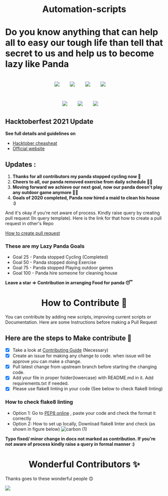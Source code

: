 <h1 align=center> Automation-scripts <h1>

**Do you know anything that can help all to easy our tough life than tell that secret to us and help us to become lazy like Panda**

<p align="center">
  <a href="#"><img src="https://img.shields.io/github/issues/python-geeks/Automation-scripts.svg?style=for-the-badge&logo=appveyor" /></a>&nbsp;&nbsp;&nbsp;&nbsp;
  <a href="#"><img src="https://img.shields.io/github/forks/python-geeks/Automation-scripts.svg?style=for-the-badge&logo=appveyor" /></a>&nbsp;&nbsp;&nbsp;&nbsp;
  <a href="#"><img src="https://img.shields.io/github/stars/python-geeks/Automation-scripts.svg?style=for-the-badge&logo=appveyor" /></a>&nbsp;&nbsp;&nbsp;&nbsp;
  <a href="#"><img src="https://img.shields.io/github/license/python-geeks/Automation-scripts.svg?style=for-the-badge&logo=appveyor" /></a>&nbsp;&nbsp;&nbsp;&nbsp;
</p>

<p align="center">
  <a href="#"><img src="https://forthebadge.com/images/badges/built-with-love.svg" /></a>&nbsp;&nbsp;&nbsp;&nbsp;
  <a href="#"><img src="https://forthebadge.com/images/badges/made-with-python.svg" /></a>&nbsp;&nbsp;&nbsp;&nbsp;
  <a href="#"><img src="https://forthebadge.com/images/badges/built-by-developers.svg" /></a>&nbsp;&nbsp;&nbsp;&nbsp;
</p>

## Hacktoberfest 2021 Update

**See full details and guidelines on**
  * [Hacktober cheasheat](https://github.com/python-geeks/Automation-scripts/blob/main/HACKTOBERFEST.md) 
  * [Official website](https://hacktoberfest.digitalocean.com/resources)

## Updates :
1. **Thanks for all contributors my panda stopped cycling now 🛴** 
2. **Cheers to all, our panda removed exercise from daily schedule 🤸‍♂️**
3. **Moving forward we achieve our next goal, now our panda doesn't play any outdoor game anymore  🏌️‍♂️**
4. **Goals of 2020 completed, Panda now hired a maid to clean his house :)**

And it's okay if you're not aware of process. Kindly raise query by creating pull request (In query template). Here is the link for that how to create a pull request in other's Repo

[How to create pull request](https://opensource.com/article/19/7/create-pull-request-github)

### These are my Lazy Panda Goals

* Goal 25 - Panda stopped Cycling (Completed)
* Goal 50 - Panda stopped doing Exercise
* Goal 75 - Panda stopped Playing outdoor games
* Goal 100 - Panda hire someone for cleaning house

**Leave a star => Contribution in arranging Food for panda 😴**

<h1 align=center> How to Contribute 🤔 </h1>

You can contribute by adding new scripts, improving current scripts or Documentation. Here are some Instructions before making a Pull Request

## Here are the steps to Make contribute 👣

- [x] Take a look at [Contributing Guide](https://github.com/python-geeks/Automation-scripts/blob/main/CONTRIBUTING.md) (Necessary)
- [x] Create an issue for making any change to code. when issue will be approve you can make a change.
- [x] Pull latest change from upstream branch before starting the changing code.
- [x] Add your file in proper folder(lowercase) with README.md in it. Add requirements.txt if needed.
- [x] Please use flake8 linting in your code (See below to check flake8 linting)

### How to check flake8 linting

* Option 1: Go to [PEP8 online](http://pep8online.com/) , paste your code and check the format it correctly
* Option 2: How to set up locally, Download flake8 linter and check (as shown in figure below)
![carbon (1)](https://user-images.githubusercontent.com/42181691/135052274-49d6f2be-04c0-4bf7-9c25-b734b8db6f3c.png)

**Typo fixed/ minor change in docs not marked as contribution. If you're not aware of process kindly raise a query in formal manner :)**

<h1 align=center> Wonderful Contributors ✨ </h1>

Thanks goes to these wonderful people 😊

<a href="https://github.com/python-geeks/Automation-scripts/graphs/contributors">
  <img src="https://contrib.rocks/image?repo=python-geeks/Automation-scripts" />
</a>
